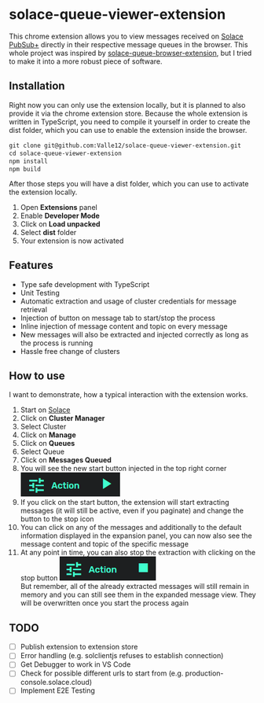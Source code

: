# solace-queue-viewer-extension

This chrome extension allows you to view messages received on [Solace PubSub+](https://solace.com/products/event-broker/software/) directly in their respective message queues in the browser. This whole project was inspired by [solace-queue-browser-extension](https://github.com/solacecommunity/solace-queue-browser-extension), but I tried to make it into a more robust piece of software.

## Installation

Right now you can only use the extension locally, but it is planned to also provide it via the chrome extension store. Because the whole extension is written in TypeScript, you need to compile it yourself in order to create the dist folder, which you can use to enable the extension inside the browser.

```
git clone git@github.com:Valle12/solace-queue-viewer-extension.git
cd solace-queue-viewer-extension
npm install
npm build
```

After those steps you will have a dist folder, which you can use to activate the extension locally.

1. Open **Extensions** panel
2. Enable **Developer Mode**
3. Click on **Load unpacked**
4. Select **dist** folder
5. Your extension is now activated

## Features

- Type safe development with TypeScript
- Unit Testing
- Automatic extraction and usage of cluster credentials for message retrieval
- Injection of button on message tab to start/stop the process
- Inline injection of message content and topic on every message
- New messages will also be extracted and injected correctly as long as the process is running
- Hassle free change of clusters

## How to use

I want to demonstrate, how a typical interaction with the extension works.

1. Start on [Solace](https://console.solace.cloud/)
2. Click on **Cluster Manager**
3. Select Cluster
4. Click on **Manage**
5. Click on **Queues**
6. Select Queue
7. Click on **Messages Queued**
8. You will see the new start button injected in the top right corner
   ![Start Button](/images/injectedStartButton.png)
9. If you click on the start button, the extension will start extracting messages (it will still be active, even if you paginate) and change the button to the stop icon
10. You can click on any of the messages and additionally to the default information displayed in the expansion panel, you can now also see the message content and topic of the specific message
11. At any point in time, you can also stop the extraction with clicking on the stop button
    ![Stop Button](/images/injectedStopButton.png)  
    But remember, all of the already extracted messages will still remain in memory and you can still see them in the expanded message view. They will be overwritten once you start the process again

## TODO

- [ ] Publish extension to extension store
- [ ] Error handling (e.g. solclientjs refuses to establish connection)
- [ ] Get Debugger to work in VS Code
- [ ] Check for possible different urls to start from (e.g. production-console.solace.cloud)
- [ ] Implement E2E Testing
